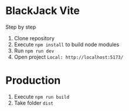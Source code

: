# BlackJack Vite

Step by step

1. Clone repository
2. Execute ```npm install``` to build node modules
3. Run ```npm run dev```
4. Open project ```Local: http://localhost:5173/``` 

# Production
1. Execute ```npm run build```
2. Take folder ```dist```